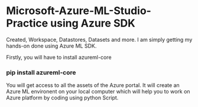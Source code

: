 # Microsoft-Azure-ML-Studio-Practice using Azure SDK
Created, Workspace, Datastores, Datasets and more. I am simply getting my hands-on done using Azure ML SDK.


Firstly, you will have to install azureml-core

### pip install azureml-core

You will get access to all the assets of the Azure portal. It will create an Azure ML environent on your local computer which will help you to work on Azure platform by coding using python Script.
